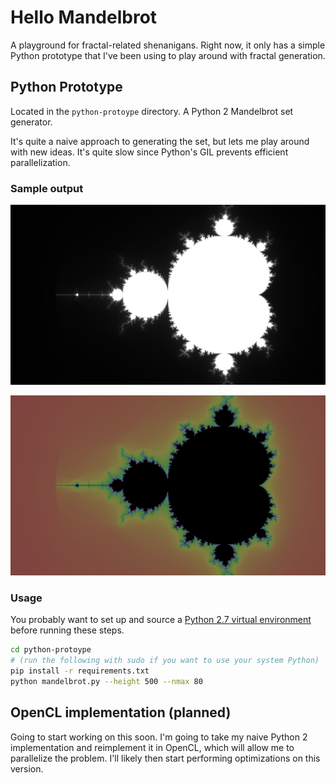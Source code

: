 # Hello Mandelbrot

A playground for fractal-related shenanigans. Right now, it only has a simple
Python prototype that I've been using to play around with fractal generation.

## Python Prototype

Located in the `python-protoype` directory. A Python 2 Mandelbrot set generator.

It's quite a naive approach to generating the set, but lets me play around with
new ideas. It's quite slow since Python's GIL prevents efficient
parallelization.

### Sample output

![grayscale mandelbrot](outputs/bw_small.png)

![color mandelbrot](outputs/color_small_2.png)

### Usage

You probably want to set up and source a [Python 2.7 virtual environment](http://docs.python-guide.org/en/latest/dev/virtualenvs/) before running these steps.  

``` bash
cd python-protoype
# (run the following with sudo if you want to use your system Python)
pip install -r requirements.txt  
python mandelbrot.py --height 500 --nmax 80
```

## OpenCL implementation (planned)

Going to start working on this soon. I'm going to take my naive Python 2
implementation and reimplement it in OpenCL, which will allow me to parallelize
the problem. I'll likely then start performing optimizations on this version.
